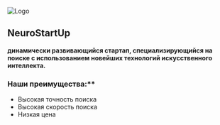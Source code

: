 ![Logo](https://camo.githubusercontent.com/c6727c717cad1e4820481abb87524f90782445c5/68747470733a2f2f692e696d6775722e636f6d2f495a4f525769492e706e67)
## NeuroStartUp
 **динамически развивающийся стартап, специализирующийся на поиске с использованием новейших технологий искусственного интеллекта.**
 ### Наши преимущества:**

* Высокая точность поиска
* Высокая скорость поиска
* Низкая цена